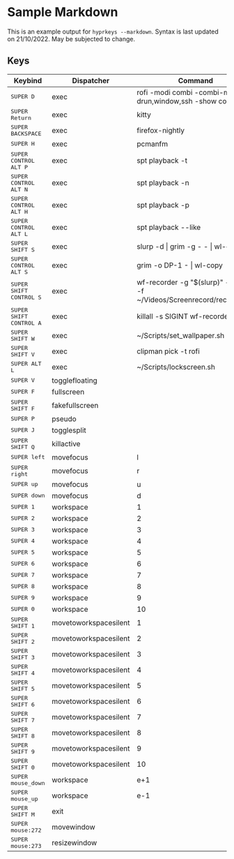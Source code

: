 # Sample Markdown

This is an example output for `hyprkeys --markdown`. Syntax is last updated on 21/10/2022.
May be subjected to change.

## Keys

| Keybind | Dispatcher | Command | Comments |
|---------|------------|---------|----------|
| <kbd>SUPER D</kbd> | exec | rofi -modi combi -combi-modi drun,window,ssh -show combi |  |
| <kbd>SUPER Return</kbd> | exec | kitty |  |
| <kbd>SUPER BACKSPACE</kbd> | exec | firefox-nightly |  |
| <kbd>SUPER H</kbd> | exec | pcmanfm |  |
| <kbd>SUPER CONTROL ALT P</kbd> | exec | spt playback -t |  |
| <kbd>SUPER CONTROL ALT N</kbd> | exec | spt playback -n |  |
| <kbd>SUPER CONTROL ALT H</kbd> | exec | spt playback -p |  |
| <kbd>SUPER CONTROL ALT L</kbd> | exec | spt playback --like |  |
| <kbd>SUPER SHIFT S</kbd> | exec | slurp -d \| grim -g - - \| wl-copy |  |
| <kbd>SUPER CONTROL ALT S</kbd> | exec | grim -o DP-1 - \| wl-copy |  |
| <kbd>SUPER SHIFT CONTROL S</kbd> | exec | wf-recorder -g "$(slurp)" --audio -f ~/Videos/Screenrecord/record.mp4 |  |
| <kbd>SUPER SHIFT CONTROL A</kbd> | exec | killall -s SIGINT wf-recorder |  |
| <kbd>SUPER SHIFT W</kbd> | exec | ~/Scripts/set_wallpaper.sh |  |
| <kbd>SUPER SHIFT V</kbd> | exec | clipman pick -t rofi |  |
| <kbd>SUPER ALT L</kbd> | exec | ~/Scripts/lockscreen.sh |  |
| <kbd>SUPER V</kbd> | togglefloating |  |  |
| <kbd>SUPER F</kbd> | fullscreen |  |  |
| <kbd>SUPER SHIFT F</kbd> | fakefullscreen |  |  |
| <kbd>SUPER P</kbd> | pseudo |  | dwindle |
| <kbd>SUPER J</kbd> | togglesplit |  | dwindle |
| <kbd>SUPER SHIFT Q</kbd> | killactive |  |  |
| <kbd>SUPER left</kbd> | movefocus | l |  |
| <kbd>SUPER right</kbd> | movefocus | r |  |
| <kbd>SUPER up</kbd> | movefocus | u |  |
| <kbd>SUPER down</kbd> | movefocus | d |  |
| <kbd>SUPER 1</kbd> | workspace | 1 |  |
| <kbd>SUPER 2</kbd> | workspace | 2 |  |
| <kbd>SUPER 3</kbd> | workspace | 3 |  |
| <kbd>SUPER 4</kbd> | workspace | 4 |  |
| <kbd>SUPER 5</kbd> | workspace | 5 |  |
| <kbd>SUPER 6</kbd> | workspace | 6 |  |
| <kbd>SUPER 7</kbd> | workspace | 7 |  |
| <kbd>SUPER 8</kbd> | workspace | 8 |  |
| <kbd>SUPER 9</kbd> | workspace | 9 |  |
| <kbd>SUPER 0</kbd> | workspace | 10 |  |
| <kbd>SUPER SHIFT 1</kbd> | movetoworkspacesilent | 1 |  |
| <kbd>SUPER SHIFT 2</kbd> | movetoworkspacesilent | 2 |  |
| <kbd>SUPER SHIFT 3</kbd> | movetoworkspacesilent | 3 |  |
| <kbd>SUPER SHIFT 4</kbd> | movetoworkspacesilent | 4 |  |
| <kbd>SUPER SHIFT 5</kbd> | movetoworkspacesilent | 5 |  |
| <kbd>SUPER SHIFT 6</kbd> | movetoworkspacesilent | 6 |  |
| <kbd>SUPER SHIFT 7</kbd> | movetoworkspacesilent | 7 |  |
| <kbd>SUPER SHIFT 8</kbd> | movetoworkspacesilent | 8 |  |
| <kbd>SUPER SHIFT 9</kbd> | movetoworkspacesilent | 9 |  |
| <kbd>SUPER SHIFT 0</kbd> | movetoworkspacesilent | 10 |  |
| <kbd>SUPER mouse_down</kbd> | workspace | e+1 |  |
| <kbd>SUPER mouse_up</kbd> | workspace | e-1 |  |
| <kbd>SUPER SHIFT M</kbd> | exit |  |  |
| <kbd>SUPER mouse:272</kbd> | movewindow |  |
| <kbd>SUPER mouse:273</kbd> | resizewindow |  |
